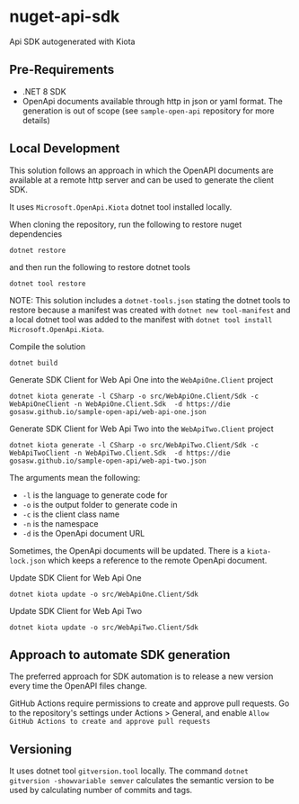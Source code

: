 # nuget-api-sdk
Api SDK autogenerated with Kiota

## Pre-Requirements
- .NET 8 SDK
- OpenApi documents available through http in json or yaml format. The generation is out of scope (see `sample-open-api` repository for more details)

## Local Development
This solution follows an approach in which the OpenAPI documents are available at a remote http server and can be used
to generate the client SDK.

It uses `Microsoft.OpenApi.Kiota` dotnet tool installed locally.

When cloning the repository, run the following to restore nuget dependencies
```
dotnet restore
```
and then run the following to restore dotnet tools

```
dotnet tool restore
```

NOTE: This solution includes a `dotnet-tools.json` stating the dotnet tools to restore because a manifest was created
with `dotnet new tool-manifest` and a local dotnet tool was added to the manifest with `dotnet tool install Microsoft.OpenApi.Kiota`.

Compile the solution
```
dotnet build
```

Generate SDK Client for Web Api One into the `WebApiOne.Client` project
```
dotnet kiota generate -l CSharp -o src/WebApiOne.Client/Sdk -c WebApiOneClient -n WebApiOne.Client.Sdk  -d https://die
gosasw.github.io/sample-open-api/web-api-one.json
```

Generate SDK Client for Web Api Two into the `WebApiTwo.Client` project
```
dotnet kiota generate -l CSharp -o src/WebApiTwo.Client/Sdk -c WebApiTwoClient -n WebApiTwo.Client.Sdk  -d https://die
gosasw.github.io/sample-open-api/web-api-two.json
```

The arguments mean the following:
- `-l` is the language to generate code for
- `-o` is the output folder to generate code in
- `-c` is the client class name
- `-n` is the namespace
- `-d` is the OpenApi document URL


Sometimes, the OpenApi documents will be updated. There is a `kiota-lock.json` which keeps a reference
to the remote OpenApi document.

Update SDK Client for Web Api One
```
dotnet kiota update -o src/WebApiOne.Client/Sdk
```

Update SDK Client for Web Api Two
```
dotnet kiota update -o src/WebApiTwo.Client/Sdk
```

## Approach to automate SDK generation

The preferred approach for SDK automation is to release a new version every time the OpenAPI files change.

GitHub Actions require permissions to create and approve pull requests.
Go to the repository's settings under Actions > General, and enable `Allow GitHub Actions to create and approve pull requests`

## Versioning
It uses dotnet tool `gitversion.tool` locally.
The command `dotnet gitversion -showvariable semver` calculates the semantic version to be used by calculating number of commits and tags.
